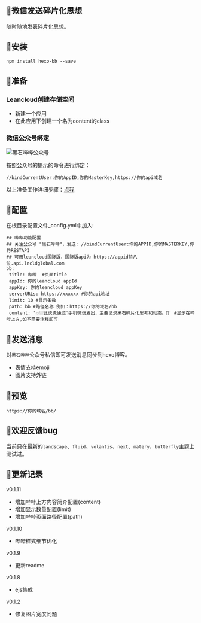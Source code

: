## 🎁微信发送碎片化思想

随时随地发表碎片化思想。

## 🚩安装

```
npm install hexo-bb --save
```

## 🧻准备

### Leancloud创建存储空间

  - 新建一个应用
  - 在此应用下创建一个名为content的class

### 微信公众号绑定

![黑石哔哔公众号](https://cdn.jsdelivr.net/gh/heson10/pic@master/pic/20201130212710.png)

按照公众号的提示的命令进行绑定：

```
//bindCurrentUser:你的AppID,你的MasterKey,https://你的api域名
```

以上准备工作详细步骤：[点我](https://www.heson10.com/posts/58339.html#Leancloud%E5%88%9B%E5%BB%BA%E5%AD%98%E5%82%A8%E7%A9%BA%E9%97%B4 )

## 🕋配置

在根目录配置文件_config.yml中加入:

```
## 哔哔功能配置
## 关注公众号 "黑石哔哔"，发送: //bindCurrentUser:你的APPID,你的MASTERKEY,你的RESTAPI 
## 可用leancloud国际版，国际版api为 https://appid前八位.api.lncldglobal.com 
bb:
 title: 哔哔  #页面title
 appId: 你的leancloud appId
 appKey: 你的leancloud appKey
 serverURLs: https://xxxxxx #你的api地址
 limit: 10 #显示条数
 path: bb #路径名称 例如：https://你的域名/bb
 content: '👉🏼此说说通过📱手机微信发出，主要记录黑石碎片化思考和动态。📑' #显示在哔哔上方,如不需要注释即可
```

## 💌发送消息

对`黑石哔哔`公众号私信即可发送消息同步到hexo博客。

- 表情支持emoji
- 图片支持外链
## 🍳预览

```
https://你的域名/bb/
```
## 🎃欢迎反馈bug

当前只在最新的`landscape`、`fluid`、`volantis`、`next`、`matery`、`butterfly`主题上测试过。

## 💞更新记录
v0.1.11
- 增加哔哔上方内容简介配置(content)
- 增加显示数量配置(limit)
- 增加哔哔页面路径配置(path)

v0.1.10
- 哔哔样式细节优化

v0.1.9

- 更新readme

v0.1.8

- ejs集成

v0.1.2 

- 修复图片宽度问题